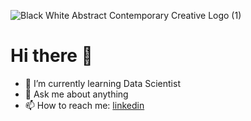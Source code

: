 ![Black White Abstract Contemporary Creative Logo (1)](https://user-images.githubusercontent.com/57296740/204584433-23d768a0-6b5b-40c3-a38c-df145d1c7526.png)

# Hi there 👋


- 🌱 I’m currently learning Data Scientist
- 💬 Ask me about anything
- 📫 How to reach me: [linkedin](https://www.linkedin.com/in/salmanfaishal/)

